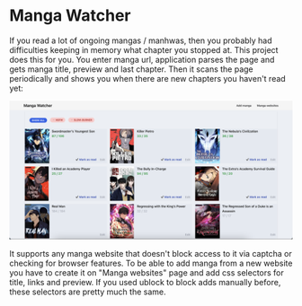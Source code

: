 # Manga Watcher

If you read a lot of ongoing mangas / manhwas, then you probably had difficulties keeping in memory what chapter you stopped at. This project does this for you. You enter manga url, application parses the page and gets manga title, preview and last chapter. Then it scans the page periodically and shows you when there are new chapters you haven't read yet:

![screenshot.png](screenshot.png)

It supports any manga website that doesn't block access to it via captcha or checking for browser features. To be able to add manga from a new website you have to create it on "Manga websites" page and add css selectors for title, links and preview. If you used ublock to block adds manually before, these selectors are pretty much the same.

